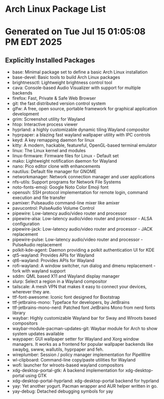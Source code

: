 # Arch Linux Package List
# Generated on Tue Jul 15 01:05:08 PM EDT 2025

## Explicitly Installed Packages

- base: Minimal package set to define a basic Arch Linux installation
- base-devel: Basic tools to build Arch Linux packages
- brightnessctl: Lightweight brightness control tool
- cava: Console-based Audio Visualizer with support for multiple backends
- firefox: Fast, Private & Safe Web Browser
- git: the fast distributed version control system
- glfw: A free, open source, portable framework for graphical application development
- grim: Screenshot utility for Wayland
- htop: Interactive process viewer
- hyprland: a highly customizable dynamic tiling Wayland compositor
- hyprpaper: a blazing fast wayland wallpaper utility with IPC controls
- keyd: A key remapping daemon for linux
- kitty: A modern, hackable, featureful, OpenGL-based terminal emulator
- linux: The Linux kernel and modules
- linux-firmware: Firmware files for Linux - Default set
- mako: Lightweight notification daemon for Wayland
- nano: Pico editor clone with enhancements
- nautilus: Default file manager for GNOME
- networkmanager: Network connection manager and user applications
- nfs-utils: Support programs for Network File Systems
- noto-fonts-emoji: Google Noto Color Emoji font
- openssh: SSH protocol implementation for remote login, command execution and file transfer
- pamixer: Pulseaudio command-line mixer like amixer
- pavucontrol: PulseAudio Volume Control
- pipewire: Low-latency audio/video router and processor
- pipewire-alsa: Low-latency audio/video router and processor - ALSA configuration
- pipewire-jack: Low-latency audio/video router and processor - JACK replacement
- pipewire-pulse: Low-latency audio/video router and processor - PulseAudio replacement
- polkit-kde-agent: Daemon providing a polkit authentication UI for KDE
- qt5-wayland: Provides APIs for Wayland
- qt6-wayland: Provides APIs for Wayland
- rofi-wayland: A window switcher, run dialog and dmenu replacement - fork with wayland support
- sddm: QML based X11 and Wayland display manager
- slurp: Select a region in a Wayland compositor
- tailscale: A mesh VPN that makes it easy to connect your devices, wherever they are.
- ttf-font-awesome: Iconic font designed for Bootstrap
- ttf-jetbrains-mono: Typeface for developers, by JetBrains
- ttf-jetbrains-mono-nerd: Patched font JetBrains Mono from nerd fonts library
- waybar: Highly customizable Wayland bar for Sway and Wlroots based compositors
- waybar-module-pacman-updates-git: Waybar module for Arch to show system updates available
- waypaper: GUI wallpaper setter for Wayland and Xorg window managers. It works as a frontend for popular wallpaper backends like swaybg, swww, wallutils, hyprpaper and feh.
- wireplumber: Session / policy manager implementation for PipeWire
- wl-clipboard: Command-line copy/paste utilities for Wayland
- wofi: launcher for wlroots-based wayland compositors
- xdg-desktop-portal-gtk: A backend implementation for xdg-desktop-portal using GTK
- xdg-desktop-portal-hyprland: xdg-desktop-portal backend for hyprland
- yay: Yet another yogurt. Pacman wrapper and AUR helper written in go.
- yay-debug: Detached debugging symbols for yay
